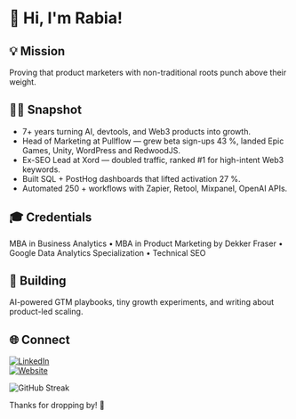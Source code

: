 # 👋 Hi, I'm Rabia!

## 💡 Mission  
Proving that product marketers with non-traditional roots punch above their weight.

## 👩‍💻 Snapshot  
- 7+ years turning AI, devtools, and Web3 products into growth.  
- Head of Marketing at Pullflow — grew beta sign-ups 43 %, landed Epic Games, Unity, WordPress and RedwoodJS.  
- Ex-SEO Lead at Xord — doubled traffic, ranked #1 for high-intent Web3 keywords.  
- Built SQL + PostHog dashboards that lifted activation 27 %.  
- Automated 250 + workflows with Zapier, Retool, Mixpanel, OpenAI APIs.  

## 🎓 Credentials  
MBA in Business Analytics • MBA in Product Marketing by Dekker Fraser • Google Data Analytics Specialization • Technical SEO

## 🧪 Building  
AI-powered GTM playbooks, tiny growth experiments, and writing about product-led scaling.

## 🌐 Connect  
[![LinkedIn](https://img.shields.io/badge/LinkedIn-Profile-blue?logo=linkedin)](https://linkedin.com/in/rabia-ahmed-khan/)  
[![Website](https://img.shields.io/badge/Website-rabiaahmed.me-green?logo=githubpages)](https://rabiaahmed.me)

![GitHub Streak](https://github-readme-streak-stats.herokuapp.com/?user=BiaAhmed&theme=dark)

Thanks for dropping by! 💛
